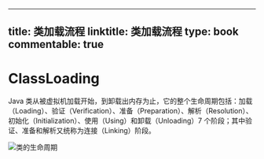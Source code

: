 
---
title: 类加载流程
linktitle: 类加载流程
type: book
commentable: true
---

# ClassLoading

Java 类从被虚拟机加载开始，到卸载出内存为止，它的整个生命周期包括：加载（Loading）、验证（Verification）、准备（Preparation）、解析（Resolution）、初始化（Initialization）、使用（Using）和卸载（Unloading）7 个阶段；其中验证、准备和解析又统称为连接（Linking）阶段。

![类的生命周期](https://s2.ax1x.com/2019/11/01/KbBK2V.png)

    